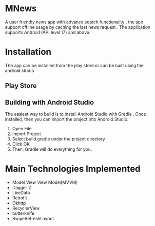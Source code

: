 # MNews
A user friendly news app with advance search functionality , the app support offline usage by caching the last news request .
The application supports Android (API level 17) and above.

# Installation
The app can be installed from the play store or can be built using the android studio 

## Play Store


## Building with Android Studio
The easiest way to build is to install Android Studio with Gradle . Once installed, then you can import the project into Android Studio:

1) Open File
2) Import Project
3) Select build.gradle under the project directory
4) Click OK
5) Then, Gradle will do everything for you.

# Main Technologies Implemented
- Model View View Model(MVVM)
- Dagger 2
- LiveData
- Retrofit
- Okhttp
- RecyclerView
- butterknife
- SwipeRefreshLayout
